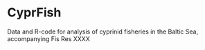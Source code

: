 # CyprFish
Data and R-code for analysis of cyprinid fisheries in the Baltic Sea, accompanying Fis Res XXXX 
